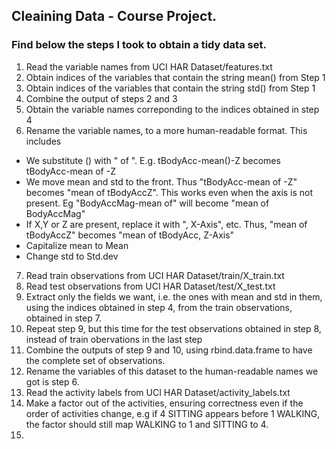 ## Cleaining Data - Course Project.
### Find below the steps I took to obtain a tidy data set.
1. Read the variable names from UCI HAR Dataset/features.txt
2. Obtain indices of the variables that contain the string mean() from Step 1
3. Obtain indices of the variables that contain the string std() from Step 1
4. Combine the output of steps 2 and 3
5. Obtain the variable names correponding to the indices obtained in step 4
6. Rename the variable names, to a more human-readable format. This includes
*  We substitute () with " of ". E.g. tBodyAcc-mean()-Z becomes tBodyAcc-mean of -Z
*  We move mean and std to the front. Thus "tBodyAcc-mean of -Z" becomes "mean of tBodyAccZ". This works even when  the axis is not present. Eg "BodyAccMag-mean of" will become "mean of BodyAccMag"  
*  If X,Y or Z are present, replace it with ", X-Axis", etc. Thus, "mean of tBodyAccZ" becomes "mean of tBodyAcc, Z-Axis"
* Capitalize mean to Mean
* Change  std to Std.dev
7. Read train observations from UCI HAR Dataset/train/X_train.txt
8. Read test observations from UCI HAR Dataset/test/X_test.txt
9. Extract only the fields we want, i.e. the ones with mean and std in them, using the indices obtained in step 4, from the train observations, obtained in step 7.
10. Repeat step 9, but this time for the test observations obtained in step 8, instead of train obervations in the last step
11. Combine the outputs of step 9 and 10, using rbind.data.frame to have the complete set of observations.
12. Rename the variables of this dataset to the human-readable names we got is step 6.
13. Read the activity labels from UCI HAR Dataset/activity_labels.txt
14. Make a factor out of the activities, ensuring correctness even if the order of activities change, e.g if 4 SITTING appears before 1 WALKING, the factor should still map WALKING to 1 and SITTING to 4. 
15.



